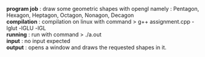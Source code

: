 **program job** : draw some geometric shapes with opengl namely : Pentagon, Hexagon, Heptagon, Octagon, Nonagon, Decagon <br />
**compilation** : compilation on linux with command > g++ assignment.cpp -lglut -lGLU -lGL <br />
**running**     : run with command > ./a.out<br />
**input**       : no input expected<br />
**output**      : opens a window and draws the requested shapes in it.
